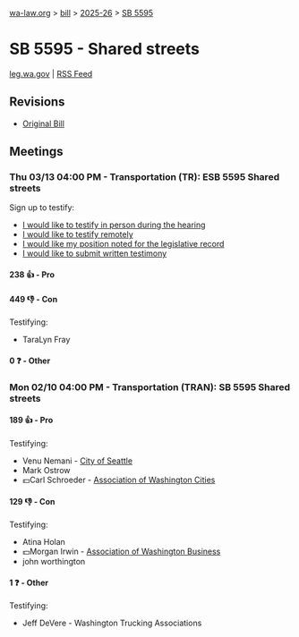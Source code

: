 [wa-law.org](/) > [bill](/bill/) > [2025-26](/bill/2025-26/) > [SB 5595](/bill/2025-26/sb/5595/)

# SB 5595 - Shared streets
[leg.wa.gov](https://app.leg.wa.gov/billsummary?BillNumber=5595&Year=2025&Initiative=false) | [RSS Feed](./rss.xml)

## Revisions
* [Original Bill](1/)

## Meetings
### Thu 03/13 04:00 PM - Transportation (TR): ESB 5595 Shared streets
Sign up to testify:
* [I would like to testify in person during the hearing](https://app.leg.wa.gov/csi/Testifier/Add?chamber=House&mId=32961&aId=165335&caId=26296&tId=1)
* [I would like to testify remotely](https://app.leg.wa.gov/csi/Testifier/Add?chamber=House&mId=32961&aId=165335&caId=26296&tId=2)
* [I would like my position noted for the legislative record](https://app.leg.wa.gov/csi/Testifier/Add?chamber=House&mId=32961&aId=165335&caId=26296&tId=3)
* [I would like to submit written testimony](https://app.leg.wa.gov/csi/Testifier/Add?chamber=House&mId=32961&aId=165335&caId=26296&tId=4)

#### 238 👍 - Pro

#### 449 👎 - Con
Testifying:
* TaraLyn Fray

#### 0 ❓ - Other

### Mon 02/10 04:00 PM - Transportation (TRAN): SB 5595 Shared streets
#### 189 👍 - Pro
Testifying:
* Venu Nemani - [City of Seattle](/org/city_of_seattle/)
* Mark Ostrow
* 💵Carl Schroeder - [Association of Washington Cities](/org/association_of_washington_cities/)

#### 129 👎 - Con
Testifying:
* Atina Holan
* 💵Morgan Irwin - [Association of Washington Business](/org/association_of_washington_business/)
* john worthington

#### 1 ❓ - Other
Testifying:
* Jeff DeVere - Washington Trucking Associations
